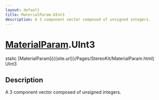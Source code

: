```yaml
---
layout: default
title: MaterialParam.UInt3
description: A 3 component vector composed of unsigned integers.
---
```

# [MaterialParam]({{site.url}}/Pages/StereoKit/MaterialParam.html).UInt3

<div class='signature' markdown='1'>
static [MaterialParam]({{site.url}}/Pages/StereoKit/MaterialParam.html) UInt3
</div>

## Description
A 3 component vector composed of unsigned integers.

